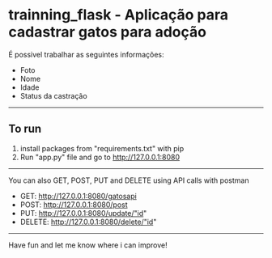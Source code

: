 # trainning_flask - Aplicação para cadastrar gatos para adoção

É possivel trabalhar as seguintes informações:

- Foto
- Nome
- Idade
- Status da castração

------

## To run

1) install packages from "requirements.txt" with pip
2) Run "app.py" file and go to http://127.0.0.1:8080

------

You can also GET, POST, PUT and DELETE using API calls with postman

- GET: http://127.0.0.1:8080/gatosapi
- POST: http://127.0.0.1:8080/post
- PUT: http://127.0.0.1:8080/update/"id"
- DELETE: http://127.0.0.1:8080/delete/"id"


------

Have fun and let me know where i can improve!
